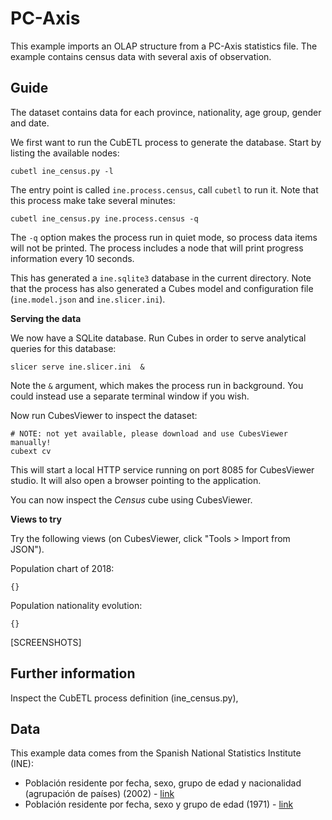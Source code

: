 # PC-Axis

This example imports an OLAP structure from a PC-Axis statistics file. The example
contains census data with several axis of observation.

## Guide

The dataset contains data for each province, nationality, age group, gender and
date.

We first want to run the CubETL process to generate the database.
Start by listing the available nodes:

    cubetl ine_census.py -l

The entry point is called `ine.process.census`, call `cubetl` to run it.
Note that this process make take several minutes:

    cubetl ine_census.py ine.process.census -q

The `-q` option makes the process run in quiet mode, so process data items will
not be printed. The process includes a node that will print progress
information every 10 seconds.

This has generated a `ine.sqlite3` database in the current directory.
Note that the process has also generated a Cubes model and configuration file
(`ine.model.json` and `ine.slicer.ini`).

**Serving the data**

We now have a SQLite database. Run Cubes in order to serve
analytical queries for this database:

    slicer serve ine.slicer.ini  &

Note the `&` argument, which makes the process run in background. You could instead
use a separate terminal window if you wish.

Now run CubesViewer to inspect the dataset:

    # NOTE: not yet available, please download and use CubesViewer manually!
    cubext cv

This will start a local HTTP service running on port 8085 for CubesViewer studio.
It will also open a browser pointing to the application.

You can now inspect the *Census* cube using CubesViewer.

**Views to try**

Try the following views (on CubesViewer, click "Tools > Import from JSON").

Population chart of 2018:

    {}

Population nationality evolution:

    {}

[SCREENSHOTS]


## Further information

Inspect the CubETL process definition (ine_census.py),

## Data

This example data comes from the Spanish National Statistics Institute (INE):

* Población residente por fecha, sexo, grupo de edad y nacionalidad (agrupación de países) (2002) -
  [link](http://www.ine.es/dynt3/inebase/es/index.htm?padre=1894&capsel=1895)
* Población residente por fecha, sexo y grupo de edad (1971) -
  [link](http://www.ine.es/dynt3/inebase/index.htm?padre=1949&capsel=1953)



